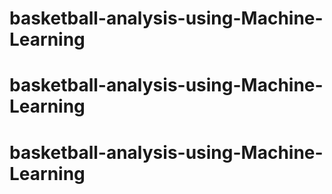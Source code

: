 # basketball-analysis-using-Machine-Learning
# basketball-analysis-using-Machine-Learning
# basketball-analysis-using-Machine-Learning
